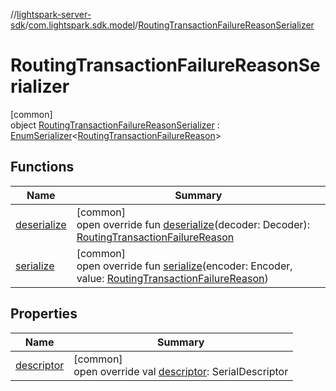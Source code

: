 //[lightspark-server-sdk](../../../index.md)/[com.lightspark.sdk.model](../index.md)/[RoutingTransactionFailureReasonSerializer](index.md)

# RoutingTransactionFailureReasonSerializer

[common]\
object [RoutingTransactionFailureReasonSerializer](index.md) : [EnumSerializer](../../com.lightspark.sdk.util/-enum-serializer/index.md)&lt;[RoutingTransactionFailureReason](../-routing-transaction-failure-reason/index.md)&gt;

## Functions

| Name | Summary |
|---|---|
| [deserialize](../../com.lightspark.sdk.util/-enum-serializer/deserialize.md) | [common]<br>open override fun [deserialize](../../com.lightspark.sdk.util/-enum-serializer/deserialize.md)(decoder: Decoder): [RoutingTransactionFailureReason](../-routing-transaction-failure-reason/index.md) |
| [serialize](index.md#584118648%2FFunctions%2F-1086033721) | [common]<br>open override fun [serialize](index.md#584118648%2FFunctions%2F-1086033721)(encoder: Encoder, value: [RoutingTransactionFailureReason](../-routing-transaction-failure-reason/index.md)) |

## Properties

| Name | Summary |
|---|---|
| [descriptor](../../com.lightspark.sdk.util/-enum-serializer/descriptor.md) | [common]<br>open override val [descriptor](../../com.lightspark.sdk.util/-enum-serializer/descriptor.md): SerialDescriptor |
